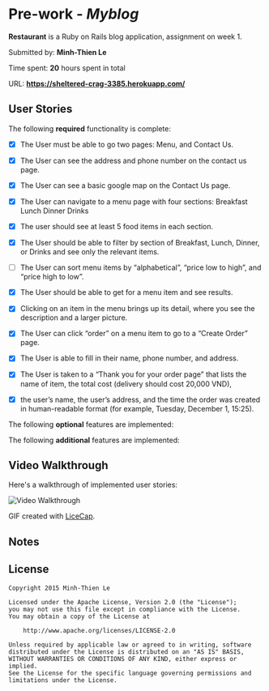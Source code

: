 # Pre-work - *Myblog*

**Restaurant** is a Ruby on Rails blog application, assignment on week 1.

Submitted by: **Minh-Thien Le**

Time spent: **20** hours spent in total

URL: **https://sheltered-crag-3385.herokuapp.com/**

## User Stories

The following **required** functionality is complete:
* [x] The User must be able to go two pages: Menu, and Contact Us.
* [x] The User can see the address and phone number on the contact us page.
* [x] The User can see a basic google map on the Contact Us page.
* [x] The User can navigate to a menu page with four sections:
        Breakfast
        Lunch
        Dinner
        Drinks
* [x] The user should see at least 5 food items in each section.
* [x] The User should be able to filter by section of Breakfast, Lunch, Dinner, or Drinks and see only the relevant items.
* [ ] The User can sort menu items by “alphabetical”, “price low to high”, and “price high to low”.
* [x] The User should be able to get for a menu item and see results.
* [x] Clicking on an item in the menu brings up its detail, where you see the description and a larger picture.
* [x] The User can click “order” on a menu item to go to a “Create Order” page.
* [x] The User is able to fill in their name, phone number, and address.
* [x] The User is taken to a “Thank you for your order page” that lists the name of item, the total cost (delivery should cost 20,000 VND), 
* [x] the user’s name, the user’s address, and the time the order was created in human-readable format (for example, Tuesday, December 1, 15:25).


The following **optional** features are implemented:


The following **additional** features are implemented:



## Video Walkthrough

Here's a walkthrough of implemented user stories:

![Video Walkthrough](https://github.com/thienleminh1982/ror-week1-assignment/blob/master/Restaurant/restaurant_walkthrough.gif)

GIF created with [LiceCap](http://www.cockos.com/licecap/).

## Notes


## License

    Copyright 2015 Minh-Thien Le

    Licensed under the Apache License, Version 2.0 (the "License");
    you may not use this file except in compliance with the License.
    You may obtain a copy of the License at

        http://www.apache.org/licenses/LICENSE-2.0

    Unless required by applicable law or agreed to in writing, software
    distributed under the License is distributed on an "AS IS" BASIS,
    WITHOUT WARRANTIES OR CONDITIONS OF ANY KIND, either express or implied.
    See the License for the specific language governing permissions and
    limitations under the License.